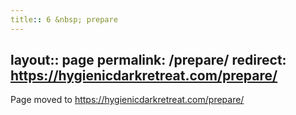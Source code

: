 ```yaml
---
title:: 6 &nbsp; prepare
---
```

layout:: page
permalink: /prepare/
redirect: https://hygienicdarkretreat.com/prepare/
---

Page moved to <https://hygienicdarkretreat.com/prepare/>

